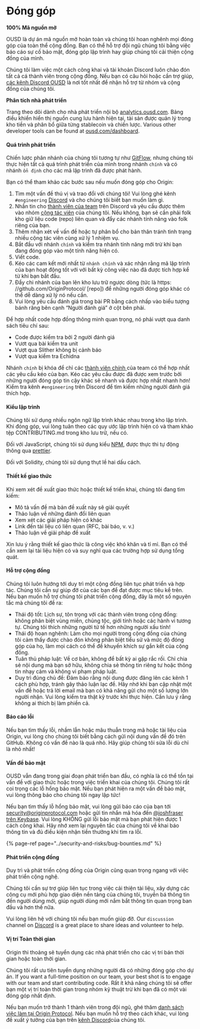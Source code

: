 # Đóng góp

**100% Mã nguồn mở**

OUSD là dự án mã nguồn mở hoàn toàn và chúng tôi hoan nghênh mọi đóng góp của toàn thể cộng đồng. Bạn có thể hỗ trợ đội ngũ chúng tôi bằng việc báo cáo sự cố bảo mật, đóng góp lập trình hay giúp chúng tôi cải thiện cộng đồng của mình.

Chúng tôi làm việc một cách công khai và tài khoản Discord luôn chào đón tất cả cá thành viên trong cộng đồng. Nếu bạn có câu hỏi hoặc cần trợ giúp, [các kênh Discord OUSD](https://discord.gg/jyxpUSe) là nơi tốt nhất để nhận hỗ trợ từ nhóm và cộng đồng của chúng tôi.

**Phân tích nhà phát triển**

Trang theo dõi dành cho nhà phát triển nội bộ [analytics.ousd.com](https://analytics.ousd.com). Bảng điều khiển hiển thị nguồn cung lưu hành hiện tại, tài sản được quản lý trong kho tiền và phân bổ giữa từng stablecoin và chiến lược. Various other developer tools can be found at [ousd.com/dashboard](https://ousd.com/dashboard).

#### Quá trình phát triển

Chiến lược phân nhánh của chúng tôi tương tự như [GitFlow](http://nvie.com/posts/a-successful-git-branching-model/), nhưng chúng tôi thực hiện tất cả quá trình phát triển của mình trong nhánh `chính` và có nhánh `ổn định` cho các mã lập trình đã được phát hành.

Bạn có thể tham khảo các bước sau nếu muốn đóng góp cho Origin:

1. Tìm một vấn đề thú vị và trao đổi với chúng tôi! Vui lòng ghé kênh `#engineering` [Discord](https://discord.gg/jyxpUSe) và cho chúng tôi biết bạn muốn làm gì.
2. Nhắn tin cho [thành viên của team](https://github.com/orgs/OriginProtocol/teams/core/members) trên Discord và yêu cầu được thêm vào nhóm [cộng tác viên](https://github.com/orgs/OriginProtocol/teams/contributors) của chúng tôi. Nếu không, bạn sẽ cần phải folk kho giữ liệu code (repo) liên quan và đẩy các nhánh tính năng vào folk riêng của bạn.
3. Thêm nhận xét về vấn đề hoặc tự phân bổ cho bản thân tránh tình trạng nhiều cộng tác viên cùng xử lý 1 nhiệm vụ.
4. Bắt đầu với nhánh `chính` và kiểm tra nhánh tính năng mới trừ khi bạn đang đóng góp vào một tính năng hiện có.
5. Viết code.
6. Kéo các cam kết mới nhất từ `nhánh chính` và xác nhận rằng mã lập trình của bạn hoạt động tốt với với bất kỳ công việc nào đã được tích hợp kể từ khi bạn bắt đầu.
7. Đẩy chi nhánh của bạn lên kho lưu trữ ngược dòng (tức là https: //github.com/OriginProtocol/ [repo]) để những người đóng góp khác có thể dễ dàng xử lý nó nếu cần.
8. Vui lòng yêu cầu đánh giá trong bài PR bằng cách nhấp vào biểu tượng bánh răng bên cạnh “Người đánh giá” ở cột bên phải.

Để hợp nhất code hợp đồng thông minh quan trọng, nó phải vượt qua danh sách tiêu chí sau:

*  Code được kiểm tra bởi 2 người đánh giá
*  Vươt qua bài kiểm tra unit
*  Vượt qua Slither không bị cảnh báo
*  Vượt qua kiểm tra Echidna

Nhánh `chính` bị khóa để chỉ các [ thành viên chính ](https://github.com/orgs/OriginProtocol/teams/core) của team có thể hợp nhất các yêu cầu kéo của bạn. Kéo các yêu cầu được đã được xem trước bởi những người đóng góp tin cậy khác sẽ nhanh và được hợp nhất nhanh hơn! Kiểm tra kênh `#engineering` trên Discord để tìm kiếm những người đánh giá thích hợp.

#### Kiểu lập trình

Chúng tôi sử dụng nhiều ngôn ngữ lập trình khác nhau trong kho lập trình. Khi đóng góp, vui lòng tuân theo các quy ước lập trình hiện có và tham khảo tệp CONTRIBUTING.md trong kho lưu trữ, nếu có.

Đối với JavaScript, chúng tôi sử dụng kiểu [NPM](https://docs.npmjs.com/misc/coding-style), được thực thi tự động thông qua [prettier](https://prettier.io/).

Đối với Solidity, chúng tôi sử dụng thụt lề hai dấu cách.

#### Thiết kế giao thức

Khi xem xét đề xuất giao thức hoặc thiết kế triển khai, chúng tôi đang tìm kiếm:

* Mô tả vấn đề mà bản đề xuất này sẽ giải quyết
* Thảo luận về những đánh đổi liên quan
* Xem xét các giải pháp hiện có khác
* Link đến tài liệu có liên quan (RFC, bài báo, v. v.)
* Thảo luận về giải pháp đề xuất

Xin lưu ý rằng thiết kế giao thức là công việc khó khăn và tỉ mỉ. Bạn có thể cần xem lại tài liệu hiện có và suy nghĩ qua các trường hợp sử dụng tổng quát.

#### Hỗ trợ cộng đồng

Chúng tôi luôn hướng tới duy trì một cộng đồng liên tục phát triển và hợp tác. Chúng tôi cần sự giúp đỡ của các bạn để đạt được mục tiêu kể trên. Nếu bạn muốn hỗ trợ chúng tôi phát triển cộng đồng, đây là một số nguyên tắc mà chúng tôi đề ra:

* Thái độ tốt: Lịch sự, tôn trọng với các thành viên trong cộng đồng: không phân biệt vùng miền, chủng tộc, giới tính hoặc các hành vi tương tự. Chúng tôi thích những người tử tế hơn những người xấu tính!
* Thái độ hoan nghênh: Làm cho mọi người trong cộng đồng của chúng tôi cảm thấy được chào đón không phân biệt tiểu sử và mức độ đóng góp của họ, làm mọi cách có thể để khuyến khích sự gắn kết của cộng đồng.
* Tuân thủ pháp luật: Về cơ bản, không để bất kỳ ai gặp rắc rối. Chỉ chia sẻ nội dung mà bạn sở hữu, không chia sẻ thông tin riêng tư hoặc thông tin nhạy cảm và không vi phạm pháp luật.
* Duy trì đúng chủ đề: Đảm bảo rằng nội dung được đăng lên các kênh 1 cách phù hợp, tránh gây thảo luận lạc đề. Hãy nhớ khi bạn cập nhật một vấn đề hoặc trả lời email mà bạn có khả năng gửi cho một số lượng lớn người nhận. Vui lòng kiểm tra thật kỹ trước khi thực hiện. Cần lưu ý rằng không ai thích bị làm phiền cả.

#### Báo cáo lỗi

Nếu bạn tìm thấy lỗi, nhầm lẫn hoặc mâu thuẫn trong mã hoặc tài liệu của Origin, vui lòng cho chúng tôi biết bằng cách gửi nội dung vấn đề đó trên GitHub. Không có vấn đề nào là quá nhỏ. Hãy giúp chúng tôi sửa lỗi dù chỉ là nhỏ nhất!

#### Vấn đề bảo mật

OUSD vẫn đang trong giai đoạn phát triển ban đầu, có nghĩa là có thể tồn tại vấn đề với giao thức hoặc trong việc triển khai của chúng tôi. Chúng tôi rất coi trọng các lỗ hổng bảo mật. Nếu bạn phát hiện ra một vấn đề bảo mật, vui lòng thông báo cho chúng tôi ngay lập tức!

Nếu bạn tìm thấy lỗ hổng bảo mật, vui lòng gửi báo cáo của bạn tới [security@originprotocol.com](mailto:security@originprotocol.com) hoặc gửi tin nhắn mã hóa đến [@joshfraser trên Keybase](https://keybase.io/joshfraser). Vui lòng KHÔNG gửi lỗi bảo mật mà bạn phát hiện được 1 cách công khai. Hãy nhớ xem lại nguyên tắc của chúng tôi về khai báo thông tin và đủ điều kiện nhận tiền thưởng khi tìm ra lỗi.

{% page-ref page="../security-and-risks/bug-bounties.md" %}

#### **Phát triển cộng đồng**

Duy trì và phát triển cộng đồng của Origin cũng quan trọng ngang với việc phát triển cộng nghệ.

Chúng tôi cần sự trợ giúp liên tục trong việc cải thiện tài liệu, xây dựng các công cụ mới phù hợp giao diện nền tảng của chúng tôi, truyền bá thông tin đến người dùng mới, giúp người dùng mới nắm bắt thông tin quan trọng ban đầu và hơn thế nữa.

Vui lòng liên hệ với chúng tôi nếu bạn muốn giúp đỡ. Our `discussion` channel on [Discord](https://www.originprotocol.com/discord) is a great place to share ideas and volunteer to help.

#### Vị trí Toàn thời gian

Origin thi thoảng sẽ tuyển dụng các nhà phát triển cho các vị trí bán thời gian hoặc toàn thời gian.

Chúng tôi rất ưu tiên tuyển dụng những người đã có những đóng góp cho dự án. If you want a full-time position on our team, your best shot is to engage with our team and start contributing code. Rất ít khả năng chúng tôi sẽ offer bạn một vị trí toàn thời gian trong nhóm kỹ thuật trừ khi bạn đã có một vài đóng góp nhất định.

Nếu bạn muốn trở thành 1 thành viên trong đội ngũ, ghé thăm [danh sách việc làm tại Origin Protocol](https://angel.co/originprotocol/jobs). Nếu bạn muốn hỗ trợ theo cách khác, vui lòng đề xuất ý tưởng của bạn trên [kênh Discord](https://www.originprotocol.com/discord)của chúng tôi.



